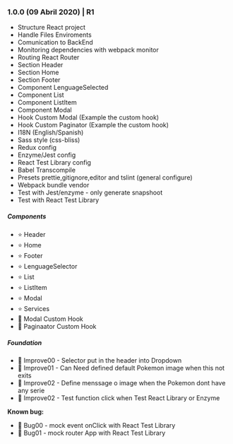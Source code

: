 ### 1.0.0 (09 Abril 2020) | R1

-   Structure React project
-   Handle Files Enviroments
-   Comunication to BackEnd
-   Monitoring dependencies with webpack monitor
-   Routing React Router
-   Section Header
-   Section Home
-   Section Footer
-   Component LenguageSelected
-   Component List
-   Component ListItem
-   Component Modal
-   Hook Custom Modal (Example the custom hook)
-   Hook Custom Paginator (Example the custom hook)
-   I18N (English/Spanish)
-   Sass style (css-bliss)
-   Redux config
-   Enzyme/Jest config
-   React Test Library config
-   Babel Transcompile
-   Presets prettie,gitignore,editor and tslint (general configure)
-   Webpack bundle vendor
-   Test with Jest/enzyme - only generate snapshoot
-   Test with React Test Library

##### Components

-   ⭐ Header
-   ⭐ Home
-   ⭐ Footer
-   ⭐ LenguageSelector
-   ⭐ List
-   ⭐ ListItem
-   ⭐ Modal
-   ⭐ Services
-   🐞 Modal Custom Hook
-   🐞 Paginaator Custom Hook

##### Foundation

-   🔧 Improve00 - Selector put in the header into Dropdown
-   🔧 Improve01 - Can Need defined default Pokemon image when this not exits
-   🔧 Improve02 - Define menssage o image when the Pokemon dont have any serie
-   🔧 Improve02 - Test function click when Test React Library or Enzyme

**Known bug:**

-   🐛 Bug00 - mock event onClick with React Test Library
-   🐛 Bug01 - mock router App with React Test Library
